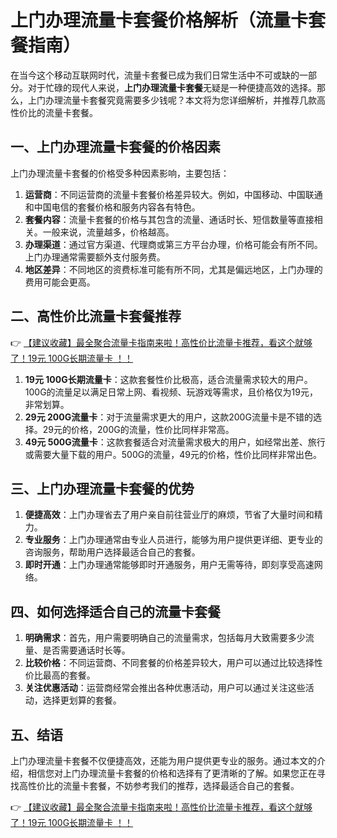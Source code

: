 # 上门办理流量卡套餐价格解析（流量卡套餐指南）

在当今这个移动互联网时代，流量卡套餐已成为我们日常生活中不可或缺的一部分。对于忙碌的现代人来说，**上门办理流量卡套餐**无疑是一种便捷高效的选择。那么，上门办理流量卡套餐究竟需要多少钱呢？本文将为您详细解析，并推荐几款高性价比的流量卡套餐。

## 一、上门办理流量卡套餐的价格因素

上门办理流量卡套餐的价格受多种因素影响，主要包括：

1. **运营商**：不同运营商的流量卡套餐价格差异较大。例如，中国移动、中国联通和中国电信的套餐价格和服务内容各有特色。
2. **套餐内容**：流量卡套餐的价格与其包含的流量、通话时长、短信数量等直接相关。一般来说，流量越多，价格越高。
3. **办理渠道**：通过官方渠道、代理商或第三方平台办理，价格可能会有所不同。上门办理通常需要额外支付服务费。
4. **地区差异**：不同地区的资费标准可能有所不同，尤其是偏远地区，上门办理的费用可能会更高。

## 二、高性价比流量卡套餐推荐

👉 [【建议收藏】最全聚合流量卡指南来啦！高性价比流量卡推荐，看这个就够了！19元 100G长期流量卡 ！！](https://bit.ly/Liuliangka)

1. **19元 100G长期流量卡**：这款套餐性价比极高，适合流量需求较大的用户。100G的流量足以满足日常上网、看视频、玩游戏等需求，且价格仅为19元，非常划算。
2. **29元 200G流量卡**：对于流量需求更大的用户，这款200G流量卡是不错的选择。29元的价格，200G的流量，性价比同样非常高。
3. **49元 500G流量卡**：这款套餐适合对流量需求极大的用户，如经常出差、旅行或需要大量下载的用户。500G的流量，49元的价格，性价比同样非常出色。

## 三、上门办理流量卡套餐的优势

1. **便捷高效**：上门办理省去了用户亲自前往营业厅的麻烦，节省了大量时间和精力。
2. **专业服务**：上门办理通常由专业人员进行，能够为用户提供更详细、更专业的咨询服务，帮助用户选择最适合自己的套餐。
3. **即时开通**：上门办理通常能够即时开通服务，用户无需等待，即刻享受高速网络。

## 四、如何选择适合自己的流量卡套餐

1. **明确需求**：首先，用户需要明确自己的流量需求，包括每月大致需要多少流量、是否需要通话时长等。
2. **比较价格**：不同运营商、不同套餐的价格差异较大，用户可以通过比较选择性价比最高的套餐。
3. **关注优惠活动**：运营商经常会推出各种优惠活动，用户可以通过关注这些活动，选择更划算的套餐。

## 五、结语

上门办理流量卡套餐不仅便捷高效，还能为用户提供更专业的服务。通过本文的介绍，相信您对上门办理流量卡套餐的价格和选择有了更清晰的了解。如果您正在寻找高性价比的流量卡套餐，不妨参考我们的推荐，选择最适合自己的套餐。

👉 [【建议收藏】最全聚合流量卡指南来啦！高性价比流量卡推荐，看这个就够了！19元 100G长期流量卡 ！！](https://bit.ly/Liuliangka)